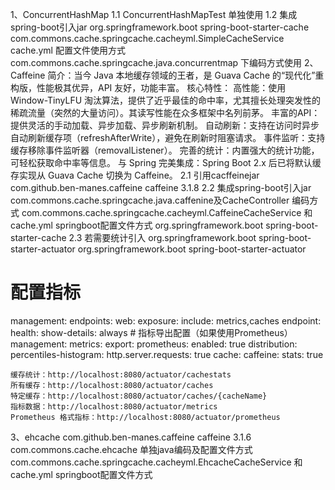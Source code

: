 1、ConcurrentHashMap
1.1 ConcurrentHashMapTest 单独使用
1.2 集成spring-boot引入jar
    <dependency>
        <groupId>org.springframework.boot</groupId>
        <artifactId>spring-boot-starter-cache</artifactId>
    </dependency>
    com.commons.cache.springcache.cacheyml.SimpleCacheService cache.yml 配置文件使用方式
    com.commons.cache.springcache.java.concurrentmap 下编码方式使用
2、Caffeine
    简介：当今 Java 本地缓存领域的王者，是 Guava Cache 的“现代化”重构版，性能极其优异，API 友好，功能丰富。
    核心特性：
    高性能：使用 Window-TinyLFU 淘汰算法，提供了近乎最佳的命中率，尤其擅长处理突发性的稀疏流量（突然的大量访问）。其读写性能在众多框架中名列前茅。
    丰富的API：提供灵活的手动加载、异步加载、异步刷新机制。
    自动刷新：支持在访问时异步自动刷新缓存项（refreshAfterWrite），避免在刷新时阻塞请求。
    事件监听：支持缓存移除事件监听器（removalListener）。
    完善的统计：内置强大的统计功能，可轻松获取命中率等信息。
    与 Spring 完美集成：Spring Boot 2.x 后已将默认缓存实现从 Guava Cache 切换为 Caffeine。
2.1 引用cacffeinejar
    <dependency>
        <groupId>com.github.ben-manes.caffeine</groupId>
        <artifactId>caffeine</artifactId>
        <version>3.1.8</version>
    </dependency>
2.2 集成spring-boot引入jar  
    com.commons.cache.springcache.java.caffenine及CacheController 编码方式
    com.commons.cache.springcache.cacheyml.CaffeineCacheService 和 cache.yml springboot配置文件方式
    <dependency>
        <groupId>org.springframework.boot</groupId>
        <artifactId>spring-boot-starter-cache</artifactId>
    </dependency>
2.3 若需要统计引入
    <dependency>
        <groupId>org.springframework.boot</groupId>
        <artifactId>spring-boot-starter-actuator</artifactId>
    </dependency>
    <!-- prometheus格式统计 -->
    <dependency>
        <groupId>org.springframework.boot</groupId>
        <artifactId>spring-boot-starter-actuator</artifactId>
    </dependency>
# 配置指标
management:
    endpoints:
        web:
            exposure:
                include: metrics,caches
    endpoint:
        health:
            show-details: always
    # 指标导出配置（如果使用Prometheus）
    management:
        metrics:
            export:
                prometheus:
                    enabled: true
            distribution:
                percentiles-histogram:
                    http.server.requests: true
            cache:
                caffeine:
                        stats: true
    
    缓存统计：http://localhost:8080/actuator/cachestats
    所有缓存：http://localhost:8080/actuator/caches
    特定缓存：http://localhost:8080/actuator/caches/{cacheName}
    指标数据：http://localhost:8080/actuator/metrics
    Prometheus 格式指标：http://localhost:8080/actuator/prometheus
3、ehcache
    <dependency>
        <groupId>com.github.ben-manes.caffeine</groupId>
        <artifactId>caffeine</artifactId>
        <version>3.1.6</version>
    </dependency>
    com.commons.cache.ehcache 单独java编码及配置文件方式
    com.commons.cache.springcache.cacheyml.EhcacheCacheService 和 cache.yml springboot配置文件方式
